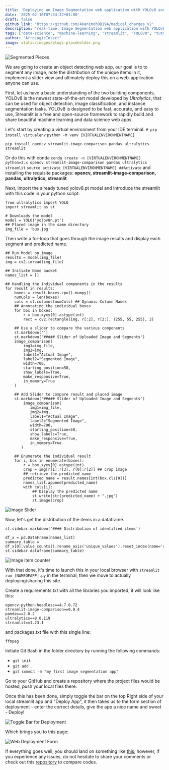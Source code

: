 ```yaml
---
title: 'Deploying an Image Segmentation web application with YOLOv8 and Streamlit - pt1'
date: '2025-02-16T07:34:32+01:00'
draft: false
github_link: "https://github.com/AkanimohOD19A/medical_charges_v2"
description: "real-time: Image Segmentation web application with YOLOv8"
tags: ["data-science", "machine-learning", "streamlit", "YOLOv8", "tutorial", "lifecycle"]
author: "AfroLogicInsect"
image: static/images/blogs-placeholder.png
---
```


![Segmented Pieces](https://dev-to-uploads.s3.amazonaws.com/uploads/articles/pvgpuepoh09cat8bbph1.png)

We are going to create an object detecting web app, our goal is to to segment any image, note the distribution of the unique items in it, implement a slider view and ultimately deploy this on a web-application anyone can use.

First, let us have a basic understanding of the two building components, YOLOv8 is the newest state-of-the-art model developed by _Ultralytics_, that can be used for object detection, image classification, and instance segmentation tasks. YOLOv8 is designed to be fast, accurate, and easy to use,
Streamlit is a free and open-source framework to rapidly build and share beautiful machine learning and data science web apps. 

Let's start by creating a virtual environment from your IDE terminal.
`# pip install virtualenv`
`python -m venv [VIRTUALENVIRONMENTNAME]`

`pip install opencv streamlit-image-comparison pandas ultralytics streamlit
`

Or do this with conda
`conda create -n [VIRTUALENVIRONMENTNAME] python=3.x opencv streamlit-image-comparison pandas ultralytics streamlit`
`source activate [VIRTUALENVIRONMENTNAME] ##Activate`
and installing the requisite packages: **opencv, streamlit-image-comparison, pandas, ultralytics, streamlit**


Next, import the already tuned yolov8.pt model and introduce the streamlit with this code in your python script: 

```
from ultralytics import YOLO
import streamlit as st

# Downloads the model
model = YOLO('yolov8n.pt')
## Placed image in the same directory
img_file = 'bus.jpg' 
```

Then write a for-loop that goes through the image results and display each segment and predicted name.

```
## Run Model on image
results = model(img_file)  
img = cv2.imread(img_file) 

## Initiate Name bucket
names_list = [] 
 
## Handling the individual components in the results
for result in results:
    boxes = result.boxes.cpu().numpy()
    numCols = len(boxes)
    cols = st.columns(numCols) ## Dynamic Column Names
    ## Annotating the individual boxes
    for box in boxes:
        r = box.xyxy[0].astype(int)
        rect = cv2.rectangle(img, r[:2], r[2:], (255, 55, 255), 2)

    ## Use a slider to compare the various components
    st.markdown('')
    st.markdown('##### Slider of Uploaded Image and Segments')
    image_comparison(
        img1=img_file,
        img2=img,
        label1="Actual Image",
        label2="Segmented Image",
        width=700,
        starting_position=50,
        show_labels=True,
        make_responsive=True,
        in_memory=True
    )

    ## Add Slider to compare result and placed image
    st.markdown('##### Slider of Uploaded Image and Segments')
        image_comparison(
           img1=img_file,
           img2=img,
           label1="Actual Image",
           label2="Segmented Image",
           width=700,
           starting_position=50,
           show_labels=True,
           make_responsive=True,
           in_memory=True
       )

    ## Enumerate the individual result
    for i, box in enumerate(boxes):
        r = box.xyxy[0].astype(int)
        crop = img[r[1]:r[3], r[0]:r[2]] ## crop image 
        ## retrieve the predicted name
        predicted_name = result.names[int(box.cls[0])] 
        names_list.append(predicted_name)
        with cols[i]:
            ## Display the predicted name
            st.write(str(predicted_name) + ".jpg")
            st.image(crop)
```
![Image Slider](https://dev-to-uploads.s3.amazonaws.com/uploads/articles/tace81kbacuhtu4fy5ve.png)

Now, let's get the distribution of the items in a dataframe.

```
st.sidebar.markdown('#### Distribution of identified items')

df_x = pd.DataFrame(names_list)
summary_table = df_x[0].value_counts().rename_axis('unique_values').reset_index(name='counts')
st.sidebar.dataframe(summary_table)
```

![Image item counter](https://dev-to-uploads.s3.amazonaws.com/uploads/articles/bbrlc1xdgnqzz0ncqtwe.png)


With that done, it's time to launch this in your local browser with `streamlit run [NAMEOFAPP].py` in the terminal, then we move to actually deploying/sharing this site.

Create a requirements.txt with all the libraries you imported, it will look like this:

```
opencv-python-headless==4.7.0.72
streamlit-image-comparison==0.0.4
pandas==2.0.2
ultralytics==8.0.119
streamlit==1.23.1
```
 and packages.txt file with this single line: 

```
ffmpeg
```

Initiate Git Bash in the folder directory by running the following commands:
- `git init`
- `git add .`
- `git commit -m "my first image segmentation app"`

Go to your GitHub and create a repository where the project files would be hosted, push your local files there.

Once this has been done, simply toggle the bar on the top Right side of your local streamlit app and "Deploy App", it then takes us to the form section of deployment - enter the correct details, give the app a nice name and sweet - Deploy!

![Toggle Bar for Deployment](https://dev-to-uploads.s3.amazonaws.com/uploads/articles/7sgocp5oslgex33gls81.png)

Which brings you to this page:

![Web Deployment Form](https://dev-to-uploads.s3.amazonaws.com/uploads/articles/hoyhqyrl1amzfryllhgz.png)

If everything goes well, you should land on something like [this](https://img-segmentation.streamlit.app/), however, if you experience any issues, do not hesitate to share your comments or check out this [repository](https://github.com/AkanimohOD19A/img-segmentation/tree/master) to compare codes.




